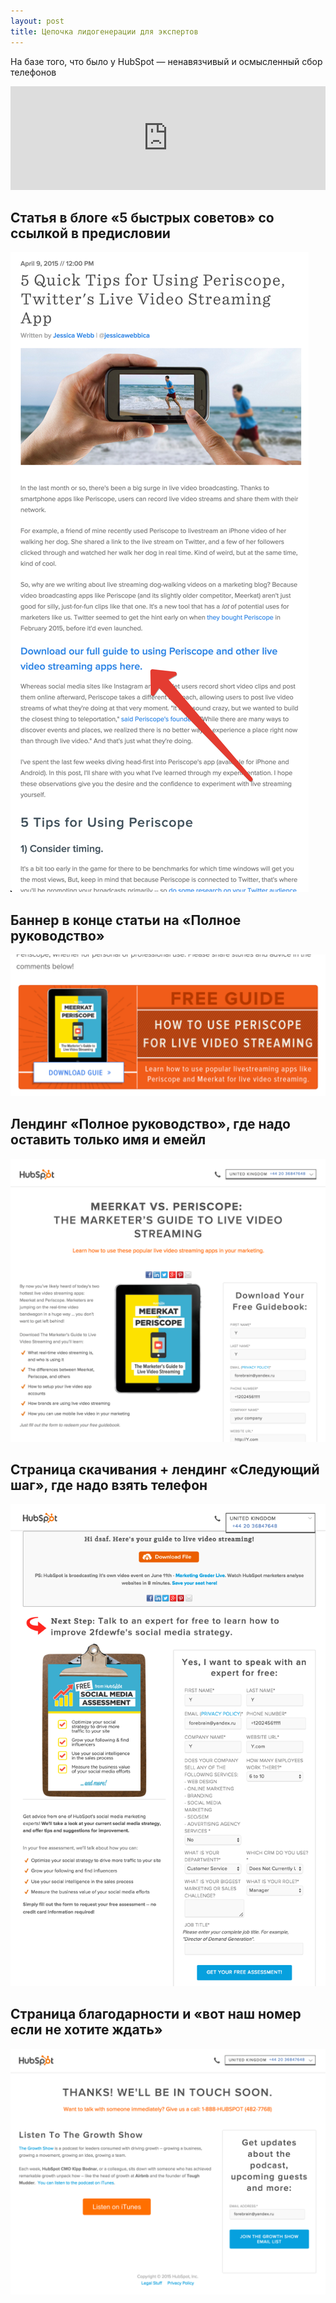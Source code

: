 ```yaml
---
layout: post
title: Цепочка лидогенерации для экспертов
---
```


На базе того, что было у HubSpot — ненавязчивый и осмысленный сбор телефонов

<iframe width="100%" height="166" scrolling="no" frameborder="no" src="https://w.soundcloud.com/player/?url=https%3A//api.soundcloud.com/tracks/237620824&amp;color=ff5500&amp;auto_play=false&amp;hide_related=false&amp;show_comments=true&amp;show_user=true&amp;show_reposts=false"></iframe>

## Статья в блоге «5 быстрых советов» со ссылкой в предисловии

<a href="/images/2015-12-15-hubspot-blog.png"><img src="/images/2015-12-15-hubspot-blog.png" class="img-responsive thumbnail"/></a>

## Баннер в конце статьи на «Полное руководство»

<a href="/images/2015-12-15-hubspot-banner.png"><img src="/images/2015-12-15-hubspot-banner.png" class="img-responsive thumbnail"/></a>

## Лендинг «Полное руководство», где надо оставить только имя и емейл

<a href="/images/2015-12-15-hubspot-landing.png"><img src="/images/2015-12-15-hubspot-landing.png" class="img-responsive thumbnail"/></a>

## Страница скачивания + лендинг «Следующий шаг», где надо взять телефон

<a href="/images/2015-12-15-hubspot-landing-phone.png"><img src="/images/2015-12-15-hubspot-landing-phone.png" class="img-responsive thumbnail"/></a>

## Страница благодарности и «вот наш номер если не хотите ждать»

<a href="/images/2015-12-15-hubspot-thankyou.png"><img src="/images/2015-12-15-hubspot-thankyou.png" class="img-responsive thumbnail"/></a>


